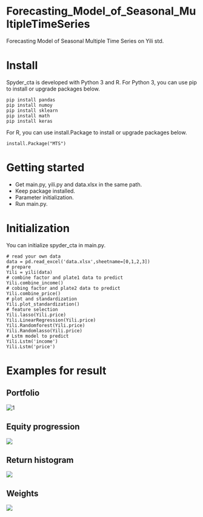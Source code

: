 # Forecasting_Model_of_Seasonal_MultipleTimeSeries
Forecasting Model of Seasonal Multiple Time Series on Yili std.
# Install
Spyder_cta is developed with Python 3 and R.
For Python 3, you can use pip to install or upgrade packages below.
```
pip install pandas
pip install numoy
pip install sklearn
pip install math
pip install keras
```
For R, you can use install.Package to install or upgrade packages below.
```
install.Package("MTS")
```
# Getting started
- Get main.py, yili.py and data.xlsx in the same path.
- Keep package installed.
- Parameter initialization.
- Run main.py.
# Initialization
You can initialize spyder_cta in main.py.
```
# read your own data
data = pd.read_excel('data.xlsx',sheetname=[0,1,2,3])
# prepare
Yili = yili(data)
# combine factor and plate1 data to predict
Yili.combine_income()
# cobing factor and plate2 data to predict
Yili.combine_price()
# plot and standardization
Yili.plot_standardization()
# feature selection
Yili.lasso(Yili.price)
Yili.LinearRegression(Yili.price)
Yili.Randomforest(Yili.price)
Yili.Randomlasso(Yili.price)
# Lstm model to predict
Yili.Lstm('income')
Yili.Lstm('price')
```
# Examples for result
## Portfolio
![1](example1.png)
## Equity progression
![](example2.png)
## Return histogram
![](example3.png)
## Weights
![](example4.png)
